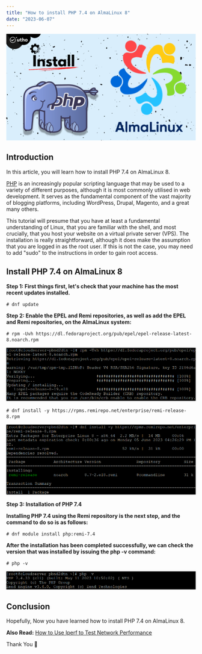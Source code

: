 ```yaml
---
title: "How to install PHP 7.4 on AlmaLinux 8"
date: "2023-06-07"
---
```


![How to install PHP 7.4 on AlmaLinux 8](images/How-to-install-PHP-7.4-on-AlmaLinux-8-1-1024x576.png)

## Introduction

In this article, you will learn how to install PHP 7.4 on AlmaLinux 8.

[PHP](https://en.wikipedia.org/wiki/PHP) is an increasingly popular scripting language that may be used to a variety of different purposes, although it is most commonly utilised in web development. It serves as the fundamental component of the vast majority of blogging platforms, including WordPress, Drupal, Magento, and a great many others.

This tutorial will presume that you have at least a fundamental understanding of Linux, that you are familiar with the shell, and most crucially, that you host your website on a virtual private server (VPS). The installation is really straightforward, although it does make the assumption that you are logged in as the root user. If this is not the case, you may need to add "sudo" to the instructions in order to gain root access.

## Install PHP 7.4 on AlmaLinux 8

**Step 1: First things first, let's check that your machine has the most recent updates installed.**

```
# dnf update

```

**Step 2: Enable the EPEL and Remi repositories, as well as add the EPEL and Remi repositories, on the AlmaLinux system:**

```
# rpm -Uvh https://dl.fedoraproject.org/pub/epel/epel-release-latest-8.noarch.rpm

```

![How to install PHP 7.4 on AlmaLinux 8](images/image-1135.png)

```
# dnf install -y https://rpms.remirepo.net/enterprise/remi-release-8.rpm

```

![How to install PHP 7.4 on AlmaLinux 8](images/image-1136.png)

**Step 3: Installation of PHP 7.4**

**Installing PHP 7.4 using the Remi repository is the next step, and the command to do so is as follows:**

```
# dnf module install php:remi-7.4

```

**After the installation has been completed successfully, we can check the version that was installed by issuing the php -v command:**

```
# php -v

```

![install PHP 7.4 on AlmaLinux](images/image-1137.png)

## Conclusion

Hopefully, Now you have learned how to install PHP 7.4 on AlmaLinux 8.

**Also Read:** [How to Use Iperf to Test Network Performance](https://utho.com/docs/tutorial/how-to-use-iperf-to-test-network-performance/)

Thank You 🙂
